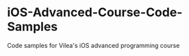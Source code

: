 iOS-Advanced-Course-Code-Samples
================================

Code samples for Vilea's iOS advanced programming course